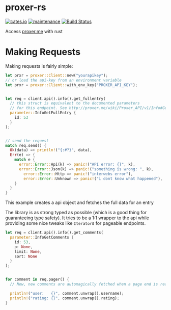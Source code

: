 # proxer-rs
[![cates.io](https://img.shields.io/crates/v/proxer.svg)](https://crates.io/crates/proxer)
[![maintenance](https://img.shields.io/badge/maintenance-actively--developed-brightgreen.svg)](https://crates.io/crates/proxer)
[![Build Status](https://travis-ci.org/cuechan/proxer-rs.svg?branch=master)](https://travis-ci.org/cuechan/proxer-rs)

Access [proxer.me](https://proxer.me) with rust


# Making Requests

Making requests is fairly simple:


```rust
let prxr = proxer::Client::new("yourapikey");
// or load the api-key from an environment variable
let prxr = proxer::Client::with_env_key("PROXER_API_KEY");


let req = client.api().info().get_fullentry(
  // this struct is equivalent to the documented parameters
  // for this endpoint. See http://proxer.me/wiki/Proxer_API/v1/Info#Get_Full_Entry
  parameter::InfoGetFullEntry {
    id: 53
  }
);


// send the request
match req.send() {
  Ok(data) => println!("{:#?}", data),
  Err(e) => {
    match e {
      error::Error::Api(k) => panic!("API error: {}", k),
      error::Error::Json(k) => panic!("something is wrong: ", k),
        error::Error::Http => panic!("interwebs error"),
        error::Error::Unknown => panic!("i dont know what happened"),
    }
  }
}

```

This example creates a api object and fetches the full data for an entry

The library is as strong typed as possible (which is a good thing for guaranteeing type safety).
It tries to be a 1:1 wrapper to the api while providing some nice tweaks like `Iterator`s for pageable endpoints.


```rust
let req = client.api().info().get_comments(
  parameter::InfoGetComments {
    id: 53,
    p: None,
    limit: None,
    sort: None
  }
);


for comment in req.pager() {
  // Now, new comments are automagically fetched when a page end is reached

  println!("user:   {}", comment.unwrap().username);
  println!("rating: {}", comment.unwrap().rating);
}
```
